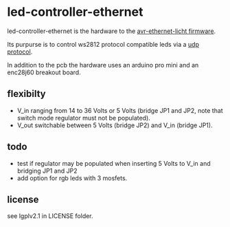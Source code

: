 # led-controller-ethernet

led-controller-ethernet is the hardware to the [avr-ethernet-licht firmware](https://github.com/marenz2569/avr-ethernet-licht).

Its purpurse is to control ws2812 protocol compatible leds via a [udp protocol](https://chch.it/Fensterbogenbeleuchtung).

In addition to the pcb the hardware uses an arduino pro mini and an enc28j60 breakout board.

## flexibilty

- V\_in ranging from 14 to 36 Volts or 5 Volts (bridge JP1 and JP2, note that switch mode regulator must not be populated).
- V\_out switchable between 5 Volts (bridge JP2) and V\_in (bridge JP1).

## todo
- test if regulator may be populated when inserting 5 Volts to V\_in and bridging JP1 and JP2
- add option for rgb leds with 3 mosfets.

## license
see lgplv2.1 in LICENSE folder.
